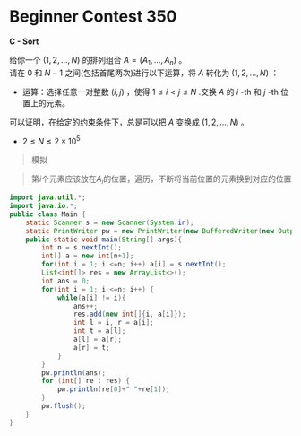 # Beginner Contest 350

**C - Sort**

给你一个 $(1,2,\ldots,N)$ 的排列组合 $A=(A_1, ..., A_n)$ 。  
请在 $0$ 和 $N-1$ 之间(包括首尾两次)进行以下运算，将 $A$ 转化为 $(1,2,\ldots,N)$ ：

- 运算：选择任意一对整数 $(i,j)$ ，使得 $1\leq i < j \leq N$ .交换 $A$ 的 $i$ -th 和 $j$ -th 位置上的元素。

可以证明，在给定的约束条件下，总是可以把 $A$ 变换成 $(1,2,\ldots,N)$ 。

- $2 \leq N \leq 2\times 10^5$

> 模拟

> 第$i$个元素应该放在$A_i$的位置，遍历，不断将当前位置的元素换到对应的位置

```java
import java.util.*;
import java.io.*;
public class Main {
    static Scanner s = new Scanner(System.in);
    static PrintWriter pw = new PrintWriter(new BufferedWriter(new OutputStreamWriter(System.out)));
    public static void main(String[] args){
        int n = s.nextInt();
        int[] a = new int[n+1];
        for(int i = 1; i <=n; i++) a[i] = s.nextInt();
        List<int[]> res = new ArrayList<>();
        int ans = 0;
        for(int i = 1; i <=n; i++) {
            while(a[i] != i){
                ans++;
                res.add(new int[]{i, a[i]});
                int l = i, r = a[i];
                int t = a[l];
                a[l] = a[r];
                a[r] = t;
            }
        }
        pw.println(ans);
        for (int[] re : res) {
            pw.println(re[0]+" "+re[1]);
        }
        pw.flush();
    }
}
```


